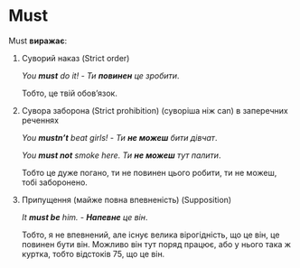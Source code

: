 # Must

<p><span class="p1">Must</span> <b>виражає</b>:</p>

<ol>
<li><span class="p1">Суворий наказ</span> (Strict order)</li>
<p><i>You <b>must</b> do it! - Ти <b>повинен</b> це зробити</i>.</p> 
<p>Тобто, це твій обов’язок.</p>
<li><span class="p1">Сувора заборона</span> (Strict prohibition) (суворіша ніж can) в заперечних реченнях</li>
<p><i>You <b>mustn’t</b> beat girls! - Ти <b>не можеш</b> бити дівчат</i>.</p>
<p><i>You <b>must not</b> smoke here. Ти <b>не можеш</b> тут палити</i>.</p>
<p>Тобто це дуже погано, ти не повинен цього робити, ти не можеш, тобі заборонено.</p>
<li><span class="p1">Припущення (майже повна впевненість)</span> (Supposition)</li>
<p><i>It <b>must be</b> him. - <b>Напевне</b> це він</i>.</p>
<p>Тобто, я не впевнений, але існує велика вірогідність, що це він, це повинен бути він. Можливо він тут поряд працює, або у нього така ж куртка, тобто відстоків 75, що це він.</p>
</ol>
